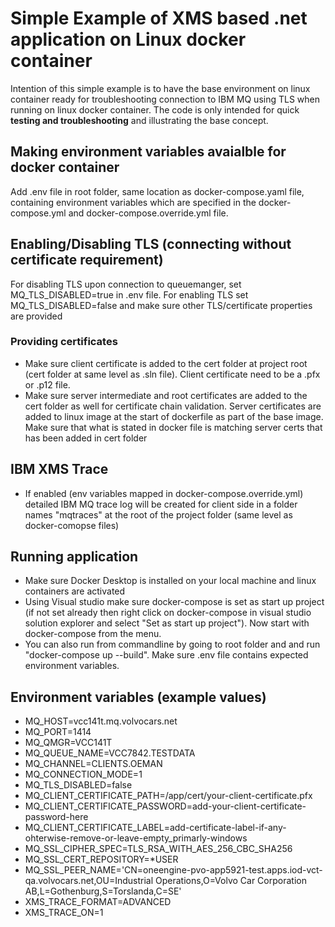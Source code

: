 # Simple Example of XMS based .net application on Linux docker container
Intention of this simple example is to have the base environment on linux container ready for troubleshooting connection to IBM MQ using TLS when running on linux docker container.
The code is only intended for quick **testing and troubleshooting** and illustrating the base concept.

## Making environment variables avaialble for docker container
Add .env file in root folder, same location as docker-compose.yaml file, containing environment variables which are specified in the docker-compose.yml and docker-compose.override.yml file.

## Enabling/Disabling TLS (connecting without certificate requirement)
For disabling TLS upon connection to queuemanger, set MQ_TLS_DISABLED=true in .env file.
For enabling TLS set MQ_TLS_DISABLED=false and make sure other TLS/certificate properties are provided

### Providing certificates
-  Make sure client certificate is added to the cert folder at project root (cert folder at same level as .sln file). Client certificate need to be a .pfx or .p12 file.
-  Make sure server intermediate and root certificates are added to the cert folder as well for certificate chain validation. Server certificates are added to linux image at the start of dockerfile as part of the base image. Make sure that what is stated in docker file is matching server certs that has been added in cert folder

## IBM XMS Trace
-  If enabled (env variables mapped in docker-compose.override.yml) detailed IBM MQ trace log will be created for client side in a folder names "mqtraces" at the root of the project folder (same level as docker-comopse files)

## Running application
-  Make sure Docker Desktop is installed on your local machine and linux containers are activated
-  Using Visual studio make sure docker-compose is set as start up project (if not set already then right click on docker-compose in visual studio solution explorer and select "Set as start up project"). Now start with docker-compose from the menu.
-  You can also run from commandline by going to root folder and and run "docker-compose up --build". Make sure .env file contains expected environment variables.

## Environment variables (example values)
-  MQ_HOST=vcc141t.mq.volvocars.net
-  MQ_PORT=1414
-  MQ_QMGR=VCC141T
-  MQ_QUEUE_NAME=VCC7842.TESTDATA
-  MQ_CHANNEL=CLIENTS.OEMAN
-  MQ_CONNECTION_MODE=1
-  MQ_TLS_DISABLED=false
-  MQ_CLIENT_CERTIFICATE_PATH=/app/cert/your-client-certificate.pfx
-  MQ_CLIENT_CERTIFICATE_PASSWORD=add-your-client-certificate-password-here
-  MQ_CLIENT_CERTIFICATE_LABEL=add-certificate-label-if-any-ohterwise-remove-or-leave-empty_primarly-windows
-  MQ_SSL_CIPHER_SPEC=TLS_RSA_WITH_AES_256_CBC_SHA256
-  MQ_SSL_CERT_REPOSITORY=*USER
-  MQ_SSL_PEER_NAME='CN=oneengine-pvo-app5921-test.apps.iod-vct-qa.volvocars.net,OU=Industrial Operations,O=Volvo Car Corporation AB,L=Gothenburg,S=Torslanda,C=SE'
-  XMS_TRACE_FORMAT=ADVANCED
-  XMS_TRACE_ON=1
